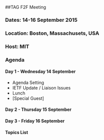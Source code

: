 ##TAG F2F Meeting
### Dates: 14-16 September 2015
### Location: Boston, Massachusets, USA
### Host: MIT

### Agenda

#### Day 1 - Wednesday 14 September 

* Agenda Setting
* IETF Update / Liaison Issues
* Lunch
* [Special Guest]

#### Day 2 - Thursday 15 September 

#### Day 3 - Friday 16 September 

#### Topics List
